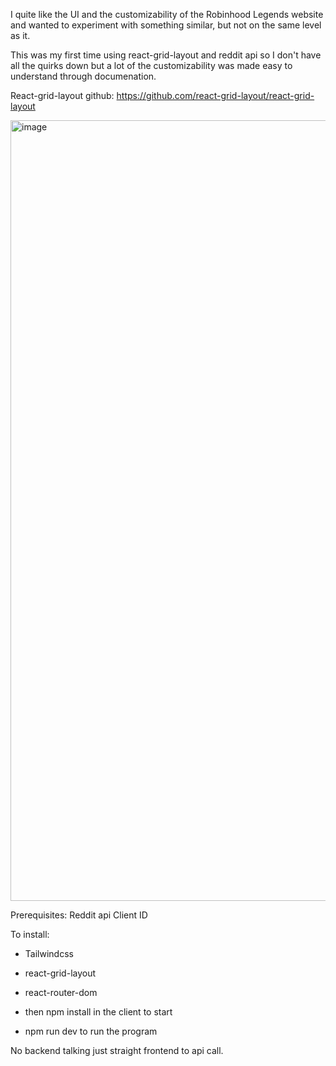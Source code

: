 I quite like the UI and the customizability of the Robinhood Legends website and wanted to experiment with something similar, but not on the same level as it.

This was my first time using react-grid-layout and reddit api so I don't have all the quirks down but a lot of the customizability was made easy to understand
through documenation.

React-grid-layout github: https://github.com/react-grid-layout/react-grid-layout

<img width="1249" alt="image" src="https://github.com/user-attachments/assets/3877fc74-7dd6-4324-a9b4-0b39c489a88b" />

Prerequisites: Reddit api Client ID

To install:
- Tailwindcss
- react-grid-layout
- react-router-dom

- then npm install in the client to start
- npm run dev to run the program

No backend talking just straight frontend to api call.
